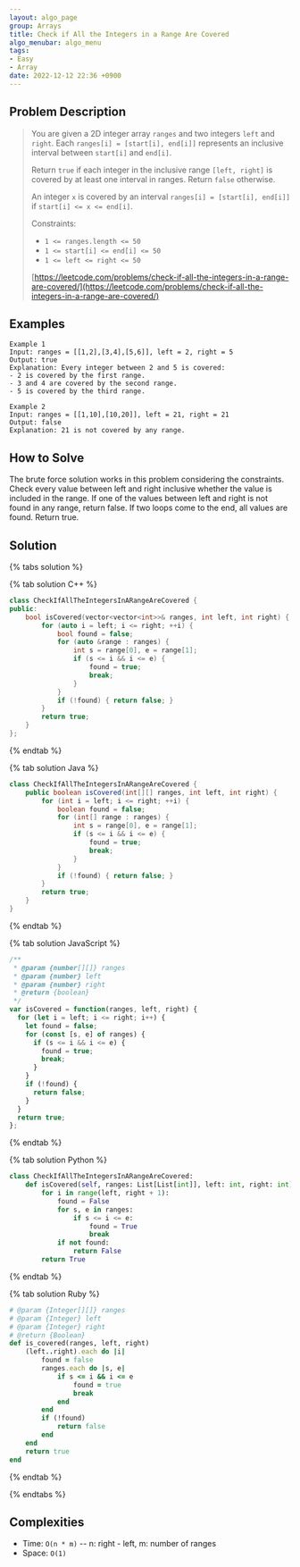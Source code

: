 ```yaml
---
layout: algo_page
group: Arrays
title: Check if All the Integers in a Range Are Covered
algo_menubar: algo_menu
tags:
- Easy
- Array
date: 2022-12-12 22:36 +0900
---
```

## Problem Description
> You are given a 2D integer array `ranges` and two integers `left` and `right`. Each `ranges[i] = [start[i], end[i]]`
> represents an inclusive interval between `start[i]` and `end[i]`.
>
> Return `true` if each integer in the inclusive range `[left, right]` is covered by at least one interval in ranges.
> Return `false` otherwise.
>
> An integer `x` is covered by an interval `ranges[i] = [start[i], end[i]]` if `start[i] <= x <= end[i]`.
>
> Constraints:
> - `1 <= ranges.length <= 50`
> - `1 <= start[i] <= end[i] <= 50`
> - `1 <= left <= right <= 50`
>
> [https://leetcode.com/problems/check-if-all-the-integers-in-a-range-are-covered/](https://leetcode.com/problems/check-if-all-the-integers-in-a-range-are-covered/)

## Examples
```
Example 1
Input: ranges = [[1,2],[3,4],[5,6]], left = 2, right = 5
Output: true
Explanation: Every integer between 2 and 5 is covered:
- 2 is covered by the first range.
- 3 and 4 are covered by the second range.
- 5 is covered by the third range.
```

```
Example 2
Input: ranges = [[1,10],[10,20]], left = 21, right = 21
Output: false
Explanation: 21 is not covered by any range.
```

## How to Solve
The brute force solution works in this problem considering the constraints.
Check every value between left and right inclusive whether the value is included in the range.
If one of the values between left and right is not found in any range, return false.
If two loops come to the end, all values are found. Return true.

## Solution

{% tabs solution %}

{% tab solution C++ %}
```cpp
class CheckIfAllTheIntegersInARangeAreCovered {
public:
    bool isCovered(vector<vector<int>>& ranges, int left, int right) {
        for (auto i = left; i <= right; ++i) {
            bool found = false;
            for (auto &range : ranges) {
                int s = range[0], e = range[1];
                if (s <= i && i <= e) {
                    found = true;
                    break;
                }
            }
            if (!found) { return false; }
        }
        return true;
    }
};
```
{% endtab %}

{% tab solution Java %}
```java
class CheckIfAllTheIntegersInARangeAreCovered {
    public boolean isCovered(int[][] ranges, int left, int right) {
        for (int i = left; i <= right; ++i) {
            boolean found = false;
            for (int[] range : ranges) {
                int s = range[0], e = range[1];
                if (s <= i && i <= e) {
                    found = true;
                    break;
                }
            }
            if (!found) { return false; }
        }
        return true;
    }
}
```
{% endtab %}

{% tab solution JavaScript %}
```js
/**
 * @param {number[][]} ranges
 * @param {number} left
 * @param {number} right
 * @return {boolean}
 */
var isCovered = function(ranges, left, right) {
  for (let i = left; i <= right; i++) {
    let found = false;
    for (const [s, e] of ranges) {
      if (s <= i && i <= e) {
        found = true;
        break;
      }
    }
    if (!found) {
      return false;
    }
  }
  return true;
};
```
{% endtab %}

{% tab solution Python %}
```python
class CheckIfAllTheIntegersInARangeAreCovered:
    def isCovered(self, ranges: List[List[int]], left: int, right: int) -> bool:
        for i in range(left, right + 1):
            found = False
            for s, e in ranges:
                if s <= i <= e:
                    found = True
                    break
            if not found:
                return False
        return True
```
{% endtab %}

{% tab solution Ruby %}
```ruby
# @param {Integer[][]} ranges
# @param {Integer} left
# @param {Integer} right
# @return {Boolean}
def is_covered(ranges, left, right)
    (left..right).each do |i|
        found = false
        ranges.each do |s, e|
            if s <= i && i <= e
                found = true
                break
            end
        end
        if (!found)
            return false
        end
    end
    return true
end
```
{% endtab %}

{% endtabs %}



## Complexities
- Time: `O(n * m)` -- n: right - left, m: number of ranges
- Space: `O(1)`
